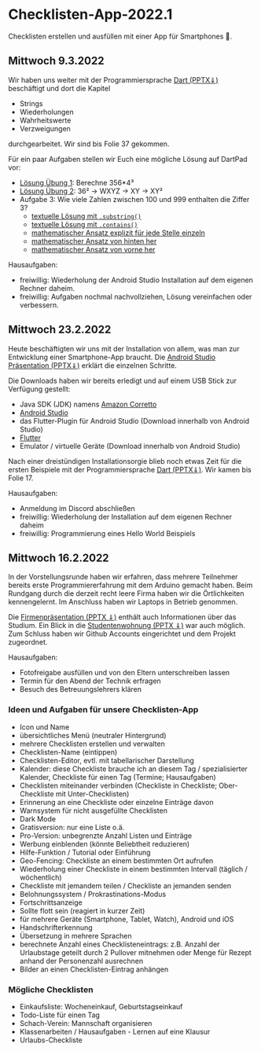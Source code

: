 # Checklisten-App-2022.1
Checklisten erstellen und ausfüllen mit einer App für Smartphones 📱.

## Mittwoch 9.3.2022

Wir haben uns weiter mit der Programmiersprache [Dart (PPTX⇓)](Dart.pptx) beschäftigt und dort die Kapitel

* Strings
* Wiederholungen
* Wahrheitswerte
* Verzweigungen

durchgearbeitet. Wir sind bis Folie 37 gekommen.

Für ein paar Aufgaben stellen wir Euch eine mögliche Lösung auf DartPad vor:

- [Lösung Übung 1](https://dartpad.dev/?id=bc2ccef0f3caaa3444577838340cb746&null_safety=true): Berechne 356*4³
- [Lösung Übung 2](https://dartpad.dev/?id=600212c3180ea97c91c25899fe08fe32&null_safety=true): 36² -> WXYZ -> XY -> XY²
- Aufgabe 3: Wie viele Zahlen zwischen 100 und 999 enthalten die Ziffer 3?
  - [textuelle Lösung mit `.substring()`](https://dartpad.dev/?id=e7cf8b4b3136d8e34531d672d342a65d&null_safety=true)
  - [textuelle Lösung mit `.contains()`](https://dartpad.dev/?id=275d13381ca893879be2b6f6b82559e2&null_safety=true)
  - [mathematischer Ansatz explizit für jede Stelle einzeln](https://dartpad.dev/?id=e3d80e324549714017110f64f301fcef&null_safety=true)
  - [mathematischer Ansatz von hinten her](https://dartpad.dev/?id=f2be1413b7d7b839a8ce1e1df04ea7dd&null_safety=true)
  - [mathematischer Ansatz von vorne her](https://dartpad.dev/?id=79ece0ba0264cb39c437984a0b63202b&null_safety=true)

Hausaufgaben:

* freiwillig: Wiederholung der Android Studio Installation auf dem eigenen Rechner daheim.
* freiwillig: Aufgaben nochmal nachvollziehen, Lösung vereinfachen oder verbessern.

## Mittwoch 23.2.2022

Heute beschäftigten wir uns mit der Installation von allem, was man zur Entwicklung einer Smartphone-App braucht. Die [Android Studio Präsentation (PPTX⇓)](AndroidStudio.pptx) erklärt die einzelnen Schritte.

Die Downloads haben wir bereits erledigt und auf einem USB Stick zur Verfügung gestellt:

* Java SDK (JDK) namens [Amazon Corretto](https://aws.amazon.com/de/corretto/)
* [Android Studio](https://developer.android.com/studio)
* das Flutter-Plugin für Android Studio (Download innerhalb von Android Studio)
* [Flutter](https://docs.flutter.dev/get-started/install/windows)
* Emulator / virtuelle Geräte (Download innerhalb von Android Studio)

Nach einer dreistündigen Installationsorgie blieb noch etwas Zeit für die ersten Beispiele mit der Programmiersprache [Dart (PPTX⇓)](Dart.pptx). Wir kamen bis Folie 17.

Hausaufgaben:

* Anmeldung im Discord abschließen
* freiwillig: Wiederholung der Installation auf dem eigenen Rechner daheim
* freiwillig: Programmierung eines Hello World Beispiels

## Mittwoch 16.2.2022

In der Vorstellungsrunde haben wir erfahren, dass mehrere Teilnehmer bereits erste Programmiererfahrung mit dem Arduino gemacht haben. Beim Rundgang durch die derzeit recht leere Firma haben wir die Örtlichkeiten kennengelernt. Im Anschluss haben wir Laptops in Betrieb genommen. 

Die [Firmenpräsentation (PPTX ⇓)](Firmenpräsentation.pptx) enthält auch Informationen über das Studium. Ein Blick in die [Studentenwohnung (PPTX ⇓)](Studentenwohnung.pptx) war auch möglich. Zum Schluss haben wir Github Accounts eingerichtet und dem Projekt zugeordnet.

Hausaufgaben:

* Fotofreigabe ausfüllen und von den Eltern unterschreiben lassen
* Termin für den Abend der Technik erfragen
* Besuch des Betreuungslehrers klären

### Ideen und Aufgaben für unsere Checklisten-App

* Icon und Name
* übersichtliches Menü (neutraler Hintergrund)
* mehrere Checklisten erstellen und verwalten
* Checklisten-Name (eintippen)
* Checklisten-Editor, evtl. mit tabellarischer Darstellung
* Kalender: diese Checkliste brauche ich an diesem Tag / spezialisierter Kalender, Checkliste für einen Tag (Termine; Hausaufgaben)
* Checklisten miteinander verbinden (Checkliste in Checkliste; Ober-Checkliste mit Unter-Checklisten)
* Erinnerung an eine Checkliste oder einzelne Einträge davon
* Warnsystem für nicht ausgefüllte Checklisten
* Dark Mode
* Gratisversion: nur eine Liste o.ä.
* Pro-Version: unbegrenzte Anzahl Listen und  Einträge
* Werbung einblenden (könnte Beliebtheit reduzieren)
* Hilfe-Funktion / Tutorial oder Einführung
* Geo-Fencing: Checkliste an einem bestimmten Ort aufrufen
* Wiederholung einer Checkliste in einem bestimmten Intervall (täglich / wöchentlich)
* Checkliste mit jemandem teilen / Checkliste an jemanden senden
* Belohnungssystem / Prokrastinations-Modus
* Fortschrittsanzeige 
* Sollte flott sein (reagiert in kurzer Zeit)
* für mehrere Geräte (Smartphone, Tablet, Watch), Android und iOS
* Handschrifterkennung
* Übersetzung in mehrere Sprachen
* berechnete Anzahl eines Checklisteneintrags: z.B. Anzahl der Urlaubstage geteilt durch 2 Pullover mitnehmen oder Menge für Rezept anhand der Personenzahl ausrechnen
* Bilder an einen Checklisten-Eintrag anhängen

### Mögliche Checklisten

* Einkaufsliste: Wocheneinkauf, Geburtstagseinkauf
* Todo-Liste für einen Tag
* Schach-Verein: Mannschaft organisieren
* Klassenarbeiten / Hausaufgaben - Lernen auf eine Klausur
* Urlaubs-Checkliste



